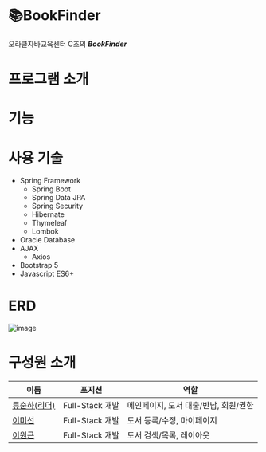 # 📚BookFinder
오라클자바교육센터 C조의 ***BookFinder***



# 프로그램 소개

# 기능

# 사용 기술
- Spring Framework
  - Spring Boot
  - Spring Data JPA 
  - Spring Security
  - Hibernate
  - Thymeleaf
  - Lombok
- Oracle Database
- AJAX
  - Axios
- Bootstrap 5
- Javascript ES6+

# ERD
![image](https://user-images.githubusercontent.com/8243179/224896805-75995138-71d4-4739-827b-2da537410fcd.png)

# 구성원 소개

| 이름 | 포지션 | 역할 |
| --- | --- | --- |
| [류순하(리더)](https://github.com/rainofpainki) | Full-Stack 개발 | 메인페이지, 도서 대출/반납, 회원/권한 |
| [이미선](https://github.com/2-ms) | Full-Stack 개발 | 도서 등록/수정, 마이페이지 |
| [이원근](https://github.com/lwg1421) | Full-Stack 개발 | 도서 검색/목록, 레이아웃 |
